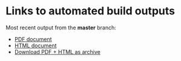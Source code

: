 # Links to automated build outputs

Most recent output from the **master** branch:

* [PDF document](https://documentauthoringtest.azurewebsites.net/DocumentAuthoringExample/master/MyDocument.pdf)
* [HTML document](https://documentauthoringtest.azurewebsites.net/DocumentAuthoringExample/master/MyDocument.html)
* [Download PDF + HTML as archive](https://documentauthoringtest.azurewebsites.net/DocumentAuthoringExample/master/MyDocument.zip)